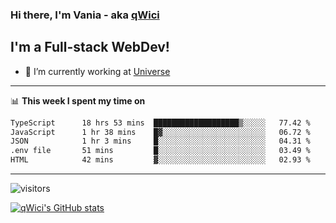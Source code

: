 ### Hi there, I'm Vania - aka [qWici][website]

## I'm a Full-stack WebDev!
- 🔭 I’m currently working at [Universe][universe]

---

📊 **This week I spent my time on**
<!--START_SECTION:waka-->

```txt
TypeScript      18 hrs 53 mins  ███████████████████▒░░░░░   77.42 %
JavaScript      1 hr 38 mins    █▓░░░░░░░░░░░░░░░░░░░░░░░   06.72 %
JSON            1 hr 3 mins     █░░░░░░░░░░░░░░░░░░░░░░░░   04.31 %
.env file       51 mins         █░░░░░░░░░░░░░░░░░░░░░░░░   03.49 %
HTML            42 mins         ▓░░░░░░░░░░░░░░░░░░░░░░░░   02.93 %
```

<!--END_SECTION:waka-->

---

![visitors](https://visitor-badge.glitch.me/badge?page_id=qWici)


[![qWici's GitHub stats](https://github-readme-stats.vercel.app/api?username=qWici)](https://github.com/qWici/github-readme-stats)

[website]: https://devkucher.com
[twitter]: https://twitter.com/KucherDev
[linkedin]: https://www.linkedin.com/in/ivankucher
[universe]: https://universeapps.limited
